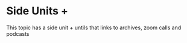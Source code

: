   # Side Units +

This topic has a side unit + untils that links to  archives, zoom calls and podcasts